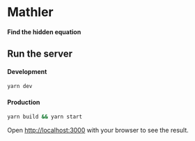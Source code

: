 # Mathler
#### Find the hidden equation

## Run the server
#### Development

```bash
yarn dev
```

#### Production

```bash
yarn build && yarn start
```

Open [http://localhost:3000](http://localhost:3000) with your browser to see the result.
